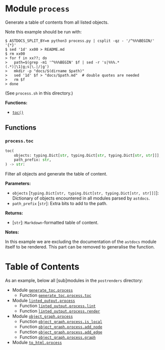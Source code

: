 # Module `process`

Generate a table of contents from all listed objects.

Note this example should be run with:

```shell
$ ASTDOCS_SPLIT_BY=m python3 process.py | csplit -qz - '/^%%%BEGIN/' '{*}'
$ sed '1d' xx00 > README.md
$ rm xx00
> for f in xx??; do
>   path=$(grep -m1 '^%%%BEGIN' $f | sed -r 's|%%%.* (.*)|\1|g;s|\.|/|g')
>   mkdir -p "docs/$(dirname $path)"
>   sed '1d' $f > "docs/$path.md"  # double quotes are needed
>   rm $f
> done
```

(See `process.sh` in this directory.)

**Functions:**

- [`toc()`](#processtoc)

## Functions

### `process.toc`

```python
toc(
    objects: typing.Dict[str, typing.Dict[str, typing.Dict[str, str]]], 
    path_prefix: str,
) -> str:
```

Filter all objects and generate the table of content.

**Parameters:**

- `objects` \[`typing.Dict[str, typing.Dict[str, typing.Dict[str, str]]]`\]: Dictionary of
  objects encountered in all modules parsed by `astdocs`.
- `path_prefix` \[`str`\]: Extra bits to add to the path.

**Returns:**

- \[`str`\]: `Markdown`-formatted table of content.

**Notes:**

In this example we are excluding the documentation of the `astdocs` module itself to be
rendered. This part can be removed to generalise the function.

# Table of Contents

As an example, below all \[sub\]modules in the `postrenders` directory:

- Module [`generate_toc.process`](docs/generate_toc/process.md)
  - Function
    [`generate_toc.process.toc`](docs/generate_toc/process.md#generate_tocprocesstoc)
- Module [`linted_output.process`](docs/linted_output/process.md)
  - Function
    [`linted_output.process.lint`](docs/linted_output/process.md#linted_outputprocesslint)
  - Function
    [`linted_output.process.render`](docs/linted_output/process.md#linted_outputprocessrender)
- Module [`object_graph.process`](docs/object_graph/process.md)
  - Function
    [`object_graph.process.is_local`](docs/object_graph/process.md#object_graphprocessis_local)
  - Function
    [`object_graph.process.add_node`](docs/object_graph/process.md#object_graphprocessadd_node)
  - Function
    [`object_graph.process.add_edge`](docs/object_graph/process.md#object_graphprocessadd_edge)
  - Function
    [`object_graph.process.graph`](docs/object_graph/process.md#object_graphprocessgraph)
- Module [`to_html.process`](docs/to_html/process.md)
